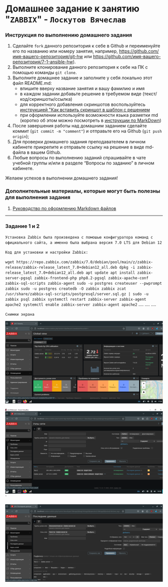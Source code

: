 # Домашнее задание к занятию "`ZABBIX`" - `Лоскутов Вячеслав`


### Инструкция по выполнению домашнего задания
   1. Сделайте `fork` данного репозитория к себе в Github и переименуйте его по названию или номеру занятия, например, https://github.com/имя-вашего-репозитория/git-hw или  https://github.com/имя-вашего-репозитория/7-1-ansible-hw).
   2. Выполните клонирование данного репозитория к себе на ПК с помощью команды `git clone`.
   3. Выполните домашнее задание и заполните у себя локально этот файл README.md:
      - впишите вверху название занятия и вашу фамилию и имя
      - в каждом задании добавьте решение в требуемом виде (текст/код/скриншоты/ссылка)
      - для корректного добавления скриншотов воспользуйтесь [инструкцией "Как вставить скриншот в шаблон с решением](https://github.com/netology-code/sys-pattern-homework/blob/main/screen-instruction.md)
      - при оформлении используйте возможности языка разметки md (коротко об этом можно посмотреть в [инструкции  по MarkDown](https://github.com/netology-code/sys-pattern-homework/blob/main/md-instruction.md))
   4. После завершения работы над домашним заданием сделайте коммит (`git commit -m "comment"`) и отправьте его на Github (`git push origin`);
   5. Для проверки домашнего задания преподавателем в личном кабинете прикрепите и отправьте ссылку на решение в виде md-файла в вашем Github.
   6. Любые вопросы по выполнению заданий спрашивайте в чате учебной группы и/или в разделе “Вопросы по заданию” в личном кабинете.
   
Желаем успехов в выполнении домашнего задания!
   
### Дополнительные материалы, которые могут быть полезны для выполнения задания

1. [Руководство по оформлению Markdown файлов](https://gist.github.com/Jekins/2bf2d0638163f1294637#Code)

---

### Задание 1 и 2

`Установка Zabbix была произведена с помошью конфигуратора команд с официального сайта, а именно была выбрана версия 7.0 LTS для Debian 12`

``Код для установки и настройки Zabbix:``

``wget https://repo.zabbix.com/zabbix/7.0/debian/pool/main/z/zabbix-release/zabbix-release_latest_7.0+debian12_all.deb dpkg -i zabbix-release_latest_7.0+debian12_all.deb apt update apt install zabbix-server-pgsql zabbix-frontend-php php8.2-pgsql zabbix-apache-conf zabbix-sql-scripts zabbix-agent sudo -u postgres createuser --pwprompt zabbix sudo -u postgres createdb -O zabbix zabbix zcat /usr/share/zabbix-sql-scripts/postgresql/server.sql.gz | sudo -u zabbix psql zabbix systemctl restart zabbix-server zabbix-agent apache2 systemctl enable zabbix-server zabbix-agent apache2`` 
....
....
....


`Снимки экрана`

![Глобальный вид - сервер сконфигурирован и подключены два агента:](https://github.com/NightWalkerZ488/zabb-08-03/blob/main/dash.PNG)

![Подключенные хосты доступны:](https://github.com/NightWalkerZ488/zabb-08-03/blob/main/hosts.PNG)`

![Данные успешно передаются на сервер:](https://github.com/NightWalkerZ488/zabb-08-03/blob/main/data.PNG)
